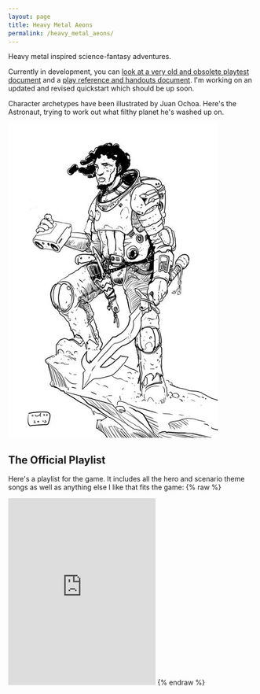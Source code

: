 ```yaml
---
layout: page
title: Heavy Metal Aeons
permalink: /heavy_metal_aeons/
---
```

Heavy metal inspired science-fantasy adventures.

Currently in development, you can [look at a very old and obsolete playtest document](https://drive.google.com/open?id=0B5pV27F3R0veOFRZVm1MX21EamM) and a [play reference and handouts document](https://drive.google.com/open?id=0B5pV27F3R0veQjU0UkI2dUdya28). I'm working on an updated and revised quickstart which should be up soon.

Character archetypes have been illustrated by Juan Ochoa. Here's the Astronaut,
trying to work out what filthy planet he's washed up on.

![The Astronaut](/images/Astronaut.jpg)

## The Official Playlist

Here's a playlist for the game. It includes all the hero and scenario theme
songs as well as anything else I like that fits the game:
{% raw %}
<iframe src="https://embed.spotify.com/?uri=spotify%3Auser%3Amad_jack_mcmad%3Aplaylist%3A5HGygyYe6kNBQXthqTjxsh" width="300" height="380" frameborder="0" allowtransparency="true"></iframe>
{% endraw %}
